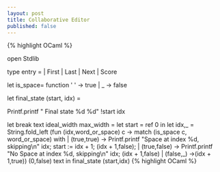 ```yaml
---
layout: post
title: Collaborative Editor
published: false
---
```

{% highlight OCaml %}


open Stdlib

type entry =
  | First
  | Last
  | Next
  | Score

let is_space= function ' ' -> true | _ -> false

let final_state (start, idx) =

  Printf.printf " Final state %d %d" !start idx

let break  text ideal_width max_width  =
  let start = ref 0 in
  let idx,_ =
  String.fold_left (fun (idx,word_or_space) c ->
                       match (is_space c, word_or_space)  with
                       | (true,true)
                           -> Printf.printf "Space at index %d, skipping\n" idx;
                           start := idx + 1;
                           (idx + 1,false);
                       | (true,false)
                           -> Printf.printf "No Space at index %d, skipping\n" idx;
                           (idx + 1,false) 
                       | (false,_)
                           ->(idx + 1,true)) (0,false) text
 in final_state (start,idx)
{% highlight OCaml %}
